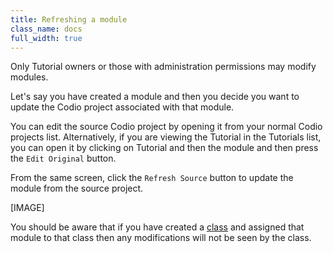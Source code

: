 ```yaml
---
title: Refreshing a module
class_name: docs
full_width: true
---
```


Only Tutorial owners or those with administration permissions may modify modules.

Let's say you have created a module and then you decide you want to update the Codio project associated with that module. 

You can edit the source Codio project by opening it from your normal Codio projects list. Alternatively, if you are viewing the Tutorial in the Tutorials list, you can open it by clicking on Tutorial and then the module and then press the `Edit Original` button.

From the same screen, click the `Refresh Source` button to update the module from the source project.

[IMAGE]

You should be aware that if you have created a [class](/docs/dashboard/classroom) and assigned that module to that class then any modifications will not be seen by the class.


